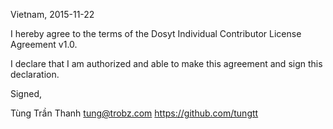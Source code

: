 Vietnam, 2015-11-22

I hereby agree to the terms of the Dosyt Individual Contributor License
Agreement v1.0.

I declare that I am authorized and able to make this agreement and sign this
declaration.

Signed,

Tùng Trần Thanh tung@trobz.com https://github.com/tungtt
